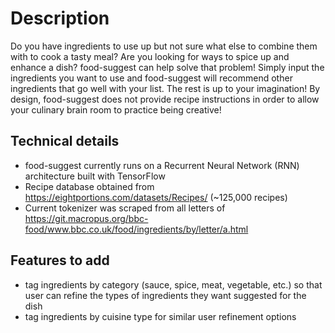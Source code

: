 # Description

Do you have ingredients to use up but not sure what else to combine them with to cook a tasty meal? Are you looking for ways to spice up and enhance a dish? food-suggest can help solve that problem! Simply input the ingredients you want to use and food-suggest will recommend other ingredients that go well with your list. The rest is up to your imagination! By design, food-suggest does not provide recipe instructions in order to allow your culinary brain room to practice being creative!

## Technical details

- food-suggest currently runs on a Recurrent Neural Network (RNN) architecture built with TensorFlow
- Recipe database obtained from https://eightportions.com/datasets/Recipes/ (~125,000 recipes)
- Current tokenizer was scraped from all letters of https://git.macropus.org/bbc-food/www.bbc.co.uk/food/ingredients/by/letter/a.html

## Features to add

- tag ingredients by category (sauce, spice, meat, vegetable, etc.) so that user can refine the types of ingredients they want suggested for the dish
- tag ingredients by cuisine type for similar user refinement options